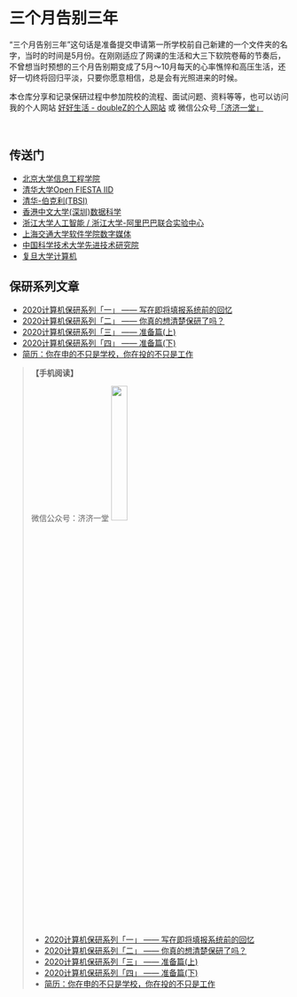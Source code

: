 # 三个月告别三年

“三个月告别三年”这句话是准备提交申请第一所学校前自己新建的一个文件夹的名字，当时的时间是5月份。在刚刚适应了网课的生活和大三下软院卷莓的节奏后，不曾想当时预想的三个月告别期变成了5月～10月每天的心率憔悴和高压生活，还好一切终将回归平淡，只要你愿意相信，总是会有光照进来的时候。

本仓库分享和记录保研过程中参加院校的流程、面试问题、资料等等，也可以访问我的个人网站 [好好生活 - doubleZ的个人网站](https://www.doublez.site) 或 微信公众号[「济济一堂」](https://doublez-site-bed.oss-cn-shanghai.aliyuncs.com/img/20201220175534.png)

<br />

## 传送门

- [北京大学信息工程学院](https://github.com/doubleZ0108/3Months-Farewell-3Years/tree/master/Farewell-PKUSZ)
- [清华大学Open FIESTA IID](https://github.com/doubleZ0108/3Months-Farewell-3Years/tree/master/Farewell-TsinghuaOpenFiesta)
- [清华-伯克利(TBSI)](https://github.com/doubleZ0108/3Months-Farewell-3Years/tree/master/Farewell-TBSI)
- [香港中文大学(深圳)数据科学](https://github.com/doubleZ0108/3Months-Farewell-3Years/tree/master/Farewell-CUHK(SFI))
- [浙江大学人工智能 / 浙江大学-阿里巴巴联合实验中心](https://github.com/doubleZ0108/3Months-Farewell-3Years/tree/master/Farewell-ZJU)
- [上海交通大学软件学院数字媒体](https://github.com/doubleZ0108/3Months-Farewell-3Years/tree/master/Farewell-SHJT)
- [中国科学技术大学先进技术研究院](https://github.com/doubleZ0108/3Months-Farewell-3Years/tree/master/Farewell-USTC)
- [复旦大学计算机](https://github.com/doubleZ0108/3Months-Farewell-3Years/tree/master/Farewell-FuDan)



## 保研系列文章

- [2020计算机保研系列「一」 —— 写在即将填报系统前的回忆](https://www.doublez.site/blogs/3-months-farewell-3-years-1/)
- [2020计算机保研系列「二」 —— 你真的想清楚保研了吗？](https://www.doublez.site/blogs/3-months-farewell-3-years-2/)
- [2020计算机保研系列「三」 —— 准备篇(上)](https://www.doublez.site/blogs/3-months-farewell-3-years-3/)
- [2020计算机保研系列「四」 —— 准备篇(下)](https://www.doublez.site/blogs/3-months-farewell-3-years-4/)
- [简历：你在申的不只是学校，你在投的不只是工作](https://www.doublez.site/blogs/more-than-curriculum-vitae/)

> **【手机阅读】**
>
> 微信公众号：济济一堂     <img src="https://doublez-site-bed.oss-cn-shanghai.aliyuncs.com/img/20201220175534.png" width="25%;" />
>
> - [2020计算机保研系列「一」 —— 写在即将填报系统前的回忆](https://mp.weixin.qq.com/s/TvebmrILTW7kLX39iHg8Ww)
> - [2020计算机保研系列「二」 —— 你真的想清楚保研了吗？](https://mp.weixin.qq.com/s/AdSow5IqHKNrd0GHsqK49Q)
> - [2020计算机保研系列「三」 —— 准备篇(上)](https://mp.weixin.qq.com/s/pnmZeEoV74Um7x-00zbq4A)
> - [2020计算机保研系列「四」 —— 准备篇(下)](https://mp.weixin.qq.com/s/SzdsyGbrZ9uR1V6jLPNPEA)
> - [简历：你在申的不只是学校，你在投的不只是工作](https://mp.weixin.qq.com/s/sTahgF7g4gXUDJ3mApyhgg)

